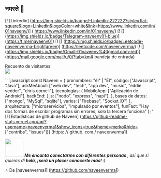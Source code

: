 ## नमस्ते 🙏
[! [Linkedin] (https://img.shields.io/badge/-LinkedIn-222222?style=flat-square&logo=Linkedin&logoColor=white&link=https://www.linkedin.com/in/01naveenv/)] ( https://www.linkedin.com/in/01naveenv/)
[! [] (https://img.shields.io/badge/Telegram-naveenv01-blue)] (https://t.me/naveenv01)
[! [] (https://img.shields.io/badge/Leetcode-naveenverma-brightgreen)] (https://leetcode.com/naveenverma/)
[! [] (https://img.shields.io/badge/Gmail-01naveenv%40gmail.com-red)] (https://mail.google.com/mail/u/0/?tab=km# bandeja de entrada)

<p align = "centro"> 
  Recuento de visitantes <br>
  <img src = "https://profile-counter.glitch.me/naveenverma1/count.svg" />
</p>



`` `javascript
const Naveen = {
    pronombres: "él" | "Él",
    código: ["Javascript", "Java"],
    askMeAbout: ["web dev", "tech", "app dev", "music", "eddie vedder", "chris cornell"],
    tecnologías: {
       MobileApp: ["Aplicación de Android"],
       backEnd: {
            js: ["nodo", "express", "hapi"],
        },
        bases de datos: ["mongo", "MySql", "sqlite"],
        varios: ["Firebase", "Socket.IO"]
    },
    arquitectura: ["microservicios", "impulsado por eventos"],
    funFact: "Hay dos formas de escribir programas sin errores; solo la tercera funciona"
};
''
[! [Estadísticas de github de Naveen] (https://github-readme-stats.vercel.app/api?username=naveenverma1&show_icons=true&theme=merko&hide= ["contribs", "issues"])] (https: // github. com / naveenverma1)

<img src = "https://media.giphy.com/media/LnQjpWaON8nhr21vNW/giphy.gif" width = "60"> <em> <b> Me encanta conectarme con diferentes personas </b>, así que si quieres di <b> hola, ¡será un placer conocerte más! </b> :) </em>

⭐️ De [naveenverma1] (https://github.com/naveenverma1)


